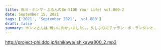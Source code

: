 ```yaml
---
title: 石川・ホンマ・ぶるんのBe-SIDE Your Life! vol.800-2
date: September 15, 2021
tags: ['2021', 'September 2021', 'vol.800']
draft: false
summary: ホンマさんは…戦いに向かいました。。。久しぶりにチャラン・ポ・ランタンと…
---
```


http://project-phi.ddo.jp/ishikawa/ishikawa800_2.mp3